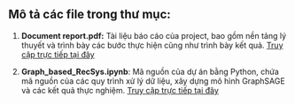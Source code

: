 ## Mô tả các file trong thư mục:

1. **Document report.pdf:** Tài liệu báo cáo của project, bao gồm nền tảng lý thuyết và trình bày các bước thực hiện cũng như trình bày kết quả.
   [Truy cập trực tiếp tại đây](https://drive.google.com/file/d/1sBbhK9PF6UAYeQxd3yM3ilNL-jlnfQoj/view?usp=drive_link)

3. **Graph_based_RecSys.ipynb**: Mã nguồn của dự án bằng Python, chứa mã nguồn của các quy trình xử lý dữ liệu, xây dựng mô hình GraphSAGE và các kết quả thực nghiệm.
   [Truy cập trực tiếp tại đây](https://colab.research.google.com/github/trunghq0205/Projetcs/blob/main/GraphRecSys/Graph_based_RecSys.ipynb)
